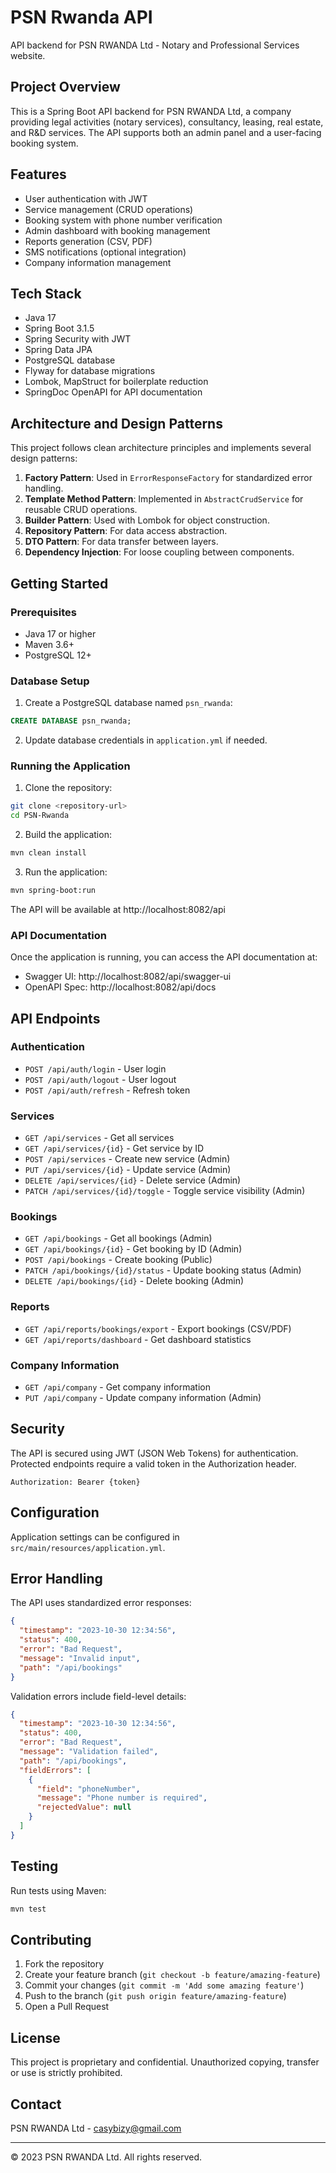 # PSN Rwanda API

API backend for PSN RWANDA Ltd - Notary and Professional Services website.

## Project Overview

This is a Spring Boot API backend for PSN RWANDA Ltd, a company providing legal activities (notary services), consultancy, leasing, real estate, and R&D services. The API supports both an admin panel and a user-facing booking system.

## Features

- User authentication with JWT
- Service management (CRUD operations)
- Booking system with phone number verification
- Admin dashboard with booking management
- Reports generation (CSV, PDF)
- SMS notifications (optional integration)
- Company information management

## Tech Stack

- Java 17
- Spring Boot 3.1.5
- Spring Security with JWT
- Spring Data JPA
- PostgreSQL database
- Flyway for database migrations
- Lombok, MapStruct for boilerplate reduction
- SpringDoc OpenAPI for API documentation

## Architecture and Design Patterns

This project follows clean architecture principles and implements several design patterns:

1. **Factory Pattern**: Used in `ErrorResponseFactory` for standardized error handling.
2. **Template Method Pattern**: Implemented in `AbstractCrudService` for reusable CRUD operations.
3. **Builder Pattern**: Used with Lombok for object construction.
4. **Repository Pattern**: For data access abstraction.
5. **DTO Pattern**: For data transfer between layers.
6. **Dependency Injection**: For loose coupling between components.

## Getting Started

### Prerequisites

- Java 17 or higher
- Maven 3.6+
- PostgreSQL 12+

### Database Setup

1. Create a PostgreSQL database named `psn_rwanda`:

```sql
CREATE DATABASE psn_rwanda;
```

2. Update database credentials in `application.yml` if needed.

### Running the Application

1. Clone the repository:

```bash
git clone <repository-url>
cd PSN-Rwanda
```

2. Build the application:

```bash
mvn clean install
```

3. Run the application:

```bash
mvn spring-boot:run
```

The API will be available at http://localhost:8082/api

### API Documentation

Once the application is running, you can access the API documentation at:

- Swagger UI: http://localhost:8082/api/swagger-ui
- OpenAPI Spec: http://localhost:8082/api/docs

## API Endpoints

### Authentication

- `POST /api/auth/login` - User login
- `POST /api/auth/logout` - User logout
- `POST /api/auth/refresh` - Refresh token

### Services

- `GET /api/services` - Get all services
- `GET /api/services/{id}` - Get service by ID
- `POST /api/services` - Create new service (Admin)
- `PUT /api/services/{id}` - Update service (Admin)
- `DELETE /api/services/{id}` - Delete service (Admin)
- `PATCH /api/services/{id}/toggle` - Toggle service visibility (Admin)

### Bookings

- `GET /api/bookings` - Get all bookings (Admin)
- `GET /api/bookings/{id}` - Get booking by ID (Admin)
- `POST /api/bookings` - Create booking (Public)
- `PATCH /api/bookings/{id}/status` - Update booking status (Admin)
- `DELETE /api/bookings/{id}` - Delete booking (Admin)

### Reports

- `GET /api/reports/bookings/export` - Export bookings (CSV/PDF)
- `GET /api/reports/dashboard` - Get dashboard statistics

### Company Information

- `GET /api/company` - Get company information
- `PUT /api/company` - Update company information (Admin)

## Security

The API is secured using JWT (JSON Web Tokens) for authentication. Protected endpoints require a valid token in the Authorization header.

```
Authorization: Bearer {token}
```

## Configuration

Application settings can be configured in `src/main/resources/application.yml`.

## Error Handling

The API uses standardized error responses:

```json
{
  "timestamp": "2023-10-30 12:34:56",
  "status": 400,
  "error": "Bad Request",
  "message": "Invalid input",
  "path": "/api/bookings"
}
```

Validation errors include field-level details:

```json
{
  "timestamp": "2023-10-30 12:34:56",
  "status": 400,
  "error": "Bad Request",
  "message": "Validation failed",
  "path": "/api/bookings",
  "fieldErrors": [
    {
      "field": "phoneNumber",
      "message": "Phone number is required",
      "rejectedValue": null
    }
  ]
}
```

## Testing

Run tests using Maven:

```bash
mvn test
```

## Contributing

1. Fork the repository
2. Create your feature branch (`git checkout -b feature/amazing-feature`)
3. Commit your changes (`git commit -m 'Add some amazing feature'`)
4. Push to the branch (`git push origin feature/amazing-feature`)
5. Open a Pull Request

## License

This project is proprietary and confidential. Unauthorized copying, transfer or use is strictly prohibited.

## Contact

PSN RWANDA Ltd - casybizy@gmail.com

---

© 2023 PSN RWANDA Ltd. All rights reserved. 